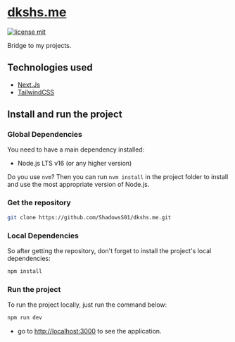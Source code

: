# [dkshs.me](https://dkshs.me)

[![license mit](https://img.shields.io/badge/licence-MIT-6C47FF)](LICENSE)

Bridge to my projects.

## Technologies used

- [Next.Js](https://nextjs.org/)
- [TailwindCSS](https://tailwindcss.com/)

## Install and run the project

### Global Dependencies

You need to have a main dependency installed:

- Node.js LTS v16 (or any higher version)

Do you use `nvm`? Then you can run `nvm install` in the project folder to install and use the most appropriate version of Node.js.

### Get the repository

```bash
git clone https://github.com/ShadowsS01/dkshs.me.git
```

### Local Dependencies

So after getting the repository, don't forget to install the project's local dependencies:

```bash
npm install
```

### Run the project

To run the project locally, just run the command below:

```bash
npm run dev
```

- go to <http://localhost:3000> to see the application.
